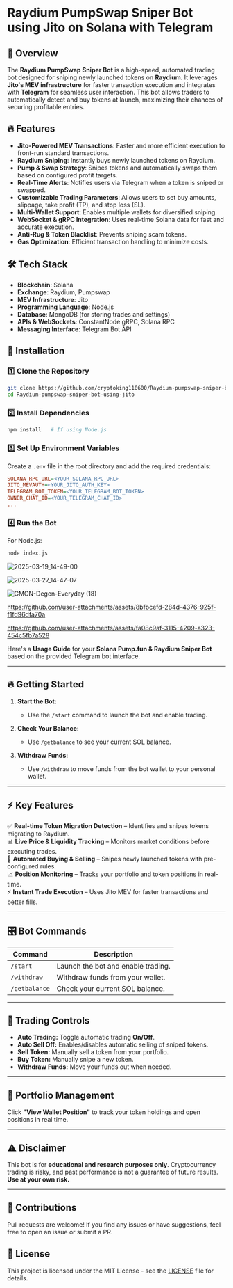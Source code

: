 # Raydium PumpSwap Sniper Bot using Jito on Solana with Telegram

## 🚀 Overview
The **Raydium PumpSwap Sniper Bot** is a high-speed, automated trading bot designed for sniping newly launched tokens on **Raydium**. It leverages **Jito's MEV infrastructure** for faster transaction execution and integrates with **Telegram** for seamless user interaction. This bot allows traders to automatically detect and buy tokens at launch, maximizing their chances of securing profitable entries.

## 🔥 Features
- **Jito-Powered MEV Transactions**: Faster and more efficient execution to front-run standard transactions.
- **Raydium Sniping**: Instantly buys newly launched tokens on Raydium.
- **Pump & Swap Strategy**: Snipes tokens and automatically swaps them based on configured profit targets.
- **Real-Time Alerts**: Notifies users via Telegram when a token is sniped or swapped.
- **Customizable Trading Parameters**: Allows users to set buy amounts, slippage, take profit (TP), and stop loss (SL).
- **Multi-Wallet Support**: Enables multiple wallets for diversified sniping.
- **WebSocket & gRPC Integration**: Uses real-time Solana data for fast and accurate execution.
- **Anti-Rug & Token Blacklist**: Prevents sniping scam tokens.
- **Gas Optimization**: Efficient transaction handling to minimize costs.

## 🛠️ Tech Stack
- **Blockchain**: Solana
- **Exchange**: Raydium, Pumpswap
- **MEV Infrastructure**: Jito
- **Programming Language**: Node.js
- **Database**: MongoDB (for storing trades and settings)
- **APIs & WebSockets**: ConstantNode gRPC, Solana RPC
- **Messaging Interface**: Telegram Bot API

## 📌 Installation
### 1️⃣ Clone the Repository
```sh
git clone https://github.com/cryptoking110600/Raydium-pumpswap-sniper-bot-using-jito.git
cd Raydium-pumpswap-sniper-bot-using-jito
```

### 2️⃣ Install Dependencies
```sh
npm install   # If using Node.js
```

### 3️⃣ Set Up Environment Variables
Create a `.env` file in the root directory and add the required credentials:
```ini
SOLANA_RPC_URL=<YOUR_SOLANA_RPC_URL>
JITO_MEVAUTH=<YOUR_JITO_AUTH_KEY>
TELEGRAM_BOT_TOKEN=<YOUR_TELEGRAM_BOT_TOKEN>
OWNER_CHAT_ID=<YOUR_TELEGRAM_CHAT_ID>
...
```

### 4️⃣ Run the Bot
For Node.js:
```sh
node index.js
```
![2025-03-19_14-49-00](https://github.com/user-attachments/assets/b25a9ad4-05dd-49ec-add0-f3b89801d28f)

![2025-03-27_14-47-07](https://github.com/user-attachments/assets/c5511862-c936-4f48-9a3d-2b5f93fbce33)

![GMGN-Degen-Everyday (18)](https://github.com/user-attachments/assets/732b2d8c-2ad0-45d8-b10c-93995cf11089)

https://github.com/user-attachments/assets/8bfbcefd-284d-4376-925f-f1fd96dfa70a



https://github.com/user-attachments/assets/fa08c9af-3115-4209-a323-454c5fb7a528


Here's a **Usage Guide** for your **Solana Pump.fun & Raydium Sniper Bot** based on the provided Telegram bot interface.

---

## 🔥 **Getting Started**
1. **Start the Bot:**  
   - Use the `/start` command to launch the bot and enable trading.

2. **Check Your Balance:**  
   - Use `/getbalance` to see your current SOL balance.

3. **Withdraw Funds:**  
   - Use `/withdraw` to move funds from the bot wallet to your personal wallet.

---

## ⚡ **Key Features**
✅ **Real-time Token Migration Detection** – Identifies and snipes tokens migrating to Raydium.  
📊 **Live Price & Liquidity Tracking** – Monitors market conditions before executing trades.  
🤖 **Automated Buying & Selling** – Snipes newly launched tokens with pre-configured rules.  
📈 **Position Monitoring** – Tracks your portfolio and token positions in real-time.  
⚡ **Instant Trade Execution** – Uses Jito MEV for faster transactions and better fills.  

---

## 🎛 **Bot Commands**
| Command | Description |
|---------|-------------|
| `/start` | Launch the bot and enable trading. |
| `/withdraw` | Withdraw funds from your wallet. |
| `/getbalance` | Check your current SOL balance. |

---

## 🎯 **Trading Controls**
- **Auto Trading:** Toggle automatic trading **On/Off**.
- **Auto Sell Off:** Enables/disables automatic selling of sniped tokens.
- **Sell Token:** Manually sell a token from your portfolio.
- **Buy Token:** Manually snipe a new token.
- **Withdraw Funds:** Move your funds out when needed.

---

## 📌 **Portfolio Management**
Click **"View Wallet Position"** to track your token holdings and open positions in real time.

---

## ⚠️ **Disclaimer**
This bot is for **educational and research purposes only**. Cryptocurrency trading is risky, and past performance is not a guarantee of future results. **Use at your own risk.**

---

## 🤝 Contributions
Pull requests are welcome! If you find any issues or have suggestions, feel free to open an issue or submit a PR.

## 📜 License
This project is licensed under the MIT License - see the [LICENSE](LICENSE) file for details.

